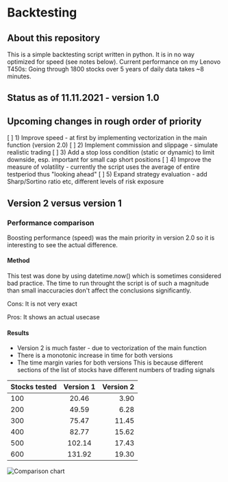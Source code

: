 # Backtesting

## About this repository

This is a simple backtesting script written in python. It is in no way optimized for speed (see notes below).
Current performance on my Lenovo T450s: Going through 1800 stocks over 5 years of daily data takes ~8 minutes.


## Status as of 11.11.2021 - version 1.0



## Upcoming changes in rough order of priority

[ ] 1) Improve speed - at first by implementing vectorization in the main function (version 2.0)
[ ] 2) Implement commission and slippage - simulate realistic trading
[ ] 3) Add a stop loss condition (static or dynamic) to limit downside, esp. important for small cap short positions
[ ] 4) Improve the measure of volatility - currently the script uses the average of entire testperiod thus "looking ahead"
[ ] 5) Expand strategy evaluation - add Sharp/Sortino ratio etc, different levels of risk exposure 
 

## Version 2 versus version 1


### Performance comparison

Boosting performance (speed) was the main priority in version 2.0 so it is interesting to see the actual difference.

#### Method
This test was done by using datetime.now() which is sometimes considered bad practice.
The time to run throught the script is of such a magnitude than small inaccuracies don't affect the conclusions significantly.

Cons:
It is not very exact

Pros:
It shows an actual usecase


#### Results

* Version 2 is much faster - due to vectorization of the main function
* There is a monotonic increase in time for both versions
* The time margin varies for both versions
  This is because different sections of the list of stocks have different numbers of trading signals


| Stocks tested | Version 1    | Version 2    |
| :------------ |:------------:| ------------:|
| 100           | 20.46        | 3.90         |
| 200           | 49.59        | 6.28         |
| 300           | 75.47        | 11.45        |
| 400           | 82.77        | 15.62        |
| 500           | 102.14       | 17.43        |
| 600           | 131.92       | 19.30        |



![Comparison chart](https://i.ibb.co/pr4h6xX/SR-Backtesting-speed-comparison.png)

